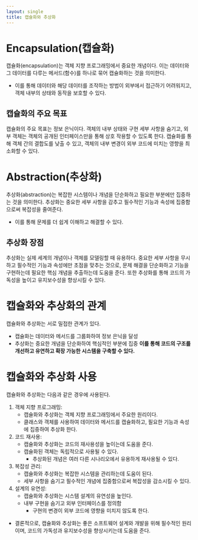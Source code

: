```yaml
---
layout: single
title: 캡슐화와 추상화
---
```


# Encapsulation(캡슐화)
캡슐화(encapsulation)는 객체 지향 프로그래밍에서 중요한 개념이다. 이는 데이터와 그 데이터를 다루는 메서드(함수)를 하나로 묶어 캡슐화하는 것을 의미한다. 
* 이를 통해 데이터와 해당 데이터를 조작하는 방법이 외부에서 접근하기 어려워지고, 객체 내부의 상태와 동작을 보호할 수 있다.

## 캡슐화의 주요 목표
캡슐화의 주요 목표는 정보 은닉이다. 객체의 내부 상태와 구현 세부 사항을 숨기고, 외부 객체는 객체의 공개된 인터페이스만을 통해 상호 작용할 수 있도록 한다. 캡슐화를 통해 객체 간의 결합도를 낮출 수 있고, 객체의 내부 변경이 외부 코드에 미치는 영향을 최소화할 수 있다.

# Abstraction(추상화)
추상화(abstraction)는 복잡한 시스템이나 개념을 단순화하고 필요한 부분에만 집중하는 것을 의미한다. 추상화는 중요한 세부 사항을 감추고 필수적인 기능과 속성에 집중함으로써 복잡성을 줄여준다. 
* 이를 통해 문제를 더 쉽게 이해하고 해결할 수 있다.

## 추상화 장점
추상화는 실제 세계의 개념이나 객체를 모델링할 때 유용하다. 중요한 세부 사항을 무시하고 필수적인 기능과 속성에만 초점을 맞추는 것으로, 문제 해결을 단순화하고 기능을 구현하는데 필요한 핵심 개념을 추출하는데 도움을 준다. 또한 추상화를 통해 코드의 가독성을 높이고 유지보수성을 향상시킬 수 있다.

# 캡슐화와 추상화의 관계
캡슐화와 추상화는 서로 밀접한 관계가 있다. 
- 캡슐화는 데이터와 메서드를 그룹화하여 정보 은닉을 달성
- 추상화는 중요한 개념을 단순화하여 핵심적인 부분에 집중
__이를 통해 코드의 구조를 개선하고 유연하고 확장 가능한 시스템을 구축할 수 있다.__

# 캡슐화와 추상화 사용 
캡슐화와 추상화는 다음과 같은 경우에 사용된다.
1. 객체 지향 프로그래밍:
    - 캡슐화와 추상화는 객체 지향 프로그래밍에서 주요한 원리이다.
    - 클래스와 객체를 사용하여 데이터와 메서드를 캡슐화하고, 필요한 기능과 속성에 집중하여 추상화 한다.
2. 코드 재사용:
    - 캡슐화와 추상화는 코드의 재사용성을 높이는데 도움을 준다.
    - 캡슐화된 객체는 독립적으로 사용될 수 있다.
        - 추상화된 개념은 여러 다른 시나리오에서 유용하게 재사용될 수 있다.
3. 복잡성 관리:
    - 캡슐화와 추상화는 복잡한 시스템을 관리하는데 도움이 된다.
    - 세부 사항을 숨기고 필수적인 개념에 집중함으로써 복잡성을 감소시킬 수 있다.
4. 설계의 유연성:
    - 캡슐화와 추상화는 시스템 설계의 유연성을 높인다.
    - 내부 구현을 숨기고 외부 인터페이스를 정의함
        - 구현의 변경이 외부 코드에 영향을 미치지 않도록 한다.
- 결론적으로, 캡슐화와 추상화는 좋은 소프트웨어 설계와 개발을 위해 필수적인 원리이며, 코드의 가독성과 유지보수성을 향상시키는데 도움을 준다.